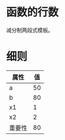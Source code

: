 <h1>函数的行数</h1>

减分制两段式模板。

<h1>细则</h1>

属性    | 值
-------- | -----
a  | 50
b  | 80
x1  | 1
x2  | 2
重要性 | 80
